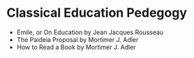 # Classical Education Pedegogy
- Emile, or On Education by Jean Jacques Rousseau
- The Paideia Proposal by Mortimer J. Adler
- How to Read a Book by Mortimer J. Adler 
